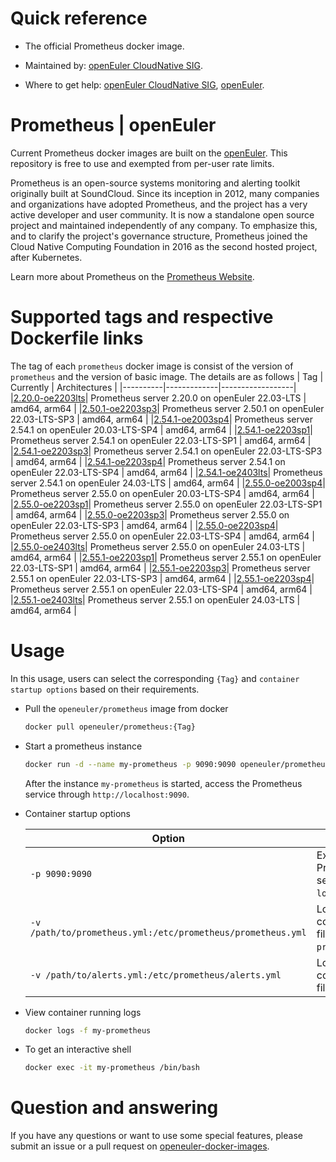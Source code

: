 # Quick reference

- The official Prometheus docker image.

- Maintained by: [openEuler CloudNative SIG](https://gitee.com/openeuler/cloudnative).

- Where to get help: [openEuler CloudNative SIG](https://gitee.com/openeuler/cloudnative), [openEuler](https://gitee.com/openeuler/community).

# Prometheus | openEuler
Current Prometheus docker images are built on the [openEuler](https://repo.openeuler.org/). This repository is free to use and exempted from per-user rate limits.

Prometheus is an open-source systems monitoring and alerting toolkit originally built at SoundCloud. Since its inception in 2012, many companies and organizations have adopted Prometheus, and the project has a very active developer and user community. It is now a standalone open source project and maintained independently of any company. To emphasize this, and to clarify the project's governance structure, Prometheus joined the Cloud Native Computing Foundation in 2016 as the second hosted project, after Kubernetes.

Learn more about Prometheus on the [Prometheus Website](https://prometheus.io/docs/introduction/overview/).

# Supported tags and respective Dockerfile links
The tag of each `prometheus` docker image is consist of the version of `prometheus` and the version of basic image. The details are as follows
|    Tag   |  Currently  |   Architectures  |
|----------|-------------|------------------|
|[2.20.0-oe2203lts](https://gitee.com/openeuler/openeuler-docker-images/blob/master/prometheus/2.20.0/22.03-lts/Dockerfile)| Prometheus server 2.20.0 on openEuler 22.03-LTS | amd64, arm64 |
|[2.50.1-oe2203sp3](https://gitee.com/openeuler/openeuler-docker-images/blob/master/prometheus/2.50.1/22.03-lts-sp3/Dockerfile)| Prometheus server 2.50.1 on openEuler 22.03-LTS-SP3 | amd64, arm64 |
|[2.54.1-oe2003sp4](https://gitee.com/openeuler/openeuler-docker-images/blob/master/prometheus/2.54.1/20.03-lts-sp4/Dockerfile)| Prometheus server 2.54.1 on openEuler 20.03-LTS-SP4 | amd64, arm64 |
|[2.54.1-oe2203sp1](https://gitee.com/openeuler/openeuler-docker-images/blob/master/prometheus/2.54.1/22.03-lts-sp1/Dockerfile)| Prometheus server 2.54.1 on openEuler 22.03-LTS-SP1 | amd64, arm64 |
|[2.54.1-oe2203sp3](https://gitee.com/openeuler/openeuler-docker-images/blob/master/prometheus/2.54.1/22.03-lts-sp3/Dockerfile)| Prometheus server 2.54.1 on openEuler 22.03-LTS-SP3 | amd64, arm64 |
|[2.54.1-oe2203sp4](https://gitee.com/openeuler/openeuler-docker-images/blob/master/prometheus/2.54.1/22.03-lts-sp4/Dockerfile)| Prometheus server 2.54.1 on openEuler 22.03-LTS-SP4 | amd64, arm64 |
|[2.54.1-oe2403lts](https://gitee.com/openeuler/openeuler-docker-images/blob/master/prometheus/2.54.1/24.03-lts/Dockerfile)| Prometheus server 2.54.1 on openEuler 24.03-LTS | amd64, arm64 |
|[2.55.0-oe2003sp4](https://gitee.com/openeuler/openeuler-docker-images/blob/master/prometheus/2.55.0/20.03-lts-sp4/Dockerfile)| Prometheus server 2.55.0 on openEuler 20.03-LTS-SP4 | amd64, arm64 |
|[2.55.0-oe2203sp1](https://gitee.com/openeuler/openeuler-docker-images/blob/master/prometheus/2.55.0/22.03-lts-sp1/Dockerfile)| Prometheus server 2.55.0 on openEuler 22.03-LTS-SP1 | amd64, arm64 |
|[2.55.0-oe2203sp3](https://gitee.com/openeuler/openeuler-docker-images/blob/master/prometheus/2.55.0/22.03-lts-sp3/Dockerfile)| Prometheus server 2.55.0 on openEuler 22.03-LTS-SP3 | amd64, arm64 |
|[2.55.0-oe2203sp4](https://gitee.com/openeuler/openeuler-docker-images/blob/master/prometheus/2.55.0/22.03-lts-sp4/Dockerfile)| Prometheus server 2.55.0 on openEuler 22.03-LTS-SP4 | amd64, arm64 |
|[2.55.0-oe2403lts](https://gitee.com/openeuler/openeuler-docker-images/blob/master/prometheus/2.55.0/24.03-lts/Dockerfile)| Prometheus server 2.55.0 on openEuler 24.03-LTS | amd64, arm64 |
|[2.55.1-oe2203sp1](https://gitee.com/openeuler/openeuler-docker-images/blob/master/prometheus/2.55.1/22.03-lts-sp1/Dockerfile)| Prometheus server 2.55.1 on openEuler 22.03-LTS-SP1 | amd64, arm64 |
|[2.55.1-oe2203sp3](https://gitee.com/openeuler/openeuler-docker-images/blob/master/prometheus/2.55.1/22.03-lts-sp3/Dockerfile)| Prometheus server 2.55.1 on openEuler 22.03-LTS-SP3 | amd64, arm64 |
|[2.55.1-oe2203sp4](https://gitee.com/openeuler/openeuler-docker-images/blob/master/prometheus/2.55.1/22.03-lts-sp4/Dockerfile)| Prometheus server 2.55.1 on openEuler 22.03-LTS-SP4 | amd64, arm64 |
|[2.55.1-oe2403lts](https://gitee.com/openeuler/openeuler-docker-images/blob/master/prometheus/2.55.1/24.03-lts/Dockerfile)| Prometheus server 2.55.1 on openEuler 24.03-LTS | amd64, arm64 |

# Usage
In this usage, users can select the corresponding `{Tag}` and `container startup options` based on their requirements.

- Pull the `openeuler/prometheus` image from docker

	```bash
	docker pull openeuler/prometheus:{Tag}
	```

- Start a prometheus instance

	```bash
	docker run -d --name my-prometheus -p 9090:9090 openeuler/prometheus:{Tag}
	```
	After the instance `my-prometheus` is started, access the Prometheus service through `http://localhost:9090`.

- Container startup options

	| Option | Description |
	|--|--|
	| `-p 9090:9090` | Expose Prometheus server on `localhost:9090`. |
    | `-v /path/to/prometheus.yml:/etc/prometheus/prometheus.yml` | Local configuration file `prometheus.yml`. |
    | `-v /path/to/alerts.yml:/etc/prometheus/alerts.yml` | Local alerts configuration file `alerts.yml`. |

- View container running logs

	```bash
	docker logs -f my-prometheus
	```

- To get an interactive shell

	```bash
	docker exec -it my-prometheus /bin/bash
	```
	
# Question and answering
If you have any questions or want to use some special features, please submit an issue or a pull request on [openeuler-docker-images](https://gitee.com/openeuler/openeuler-docker-images).